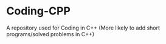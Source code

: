 # Coding-CPP
A repository used for Coding in C++ (More likely to add short programs/solved problems in C++)
